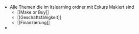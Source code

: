- Alle Themen die im Itslearning ordner mit Exkurs Makiert sind
	- [[Make or Buy]]
	- [[Geschäftsfähigkeit]]
	- [[Finanzierung]]
-